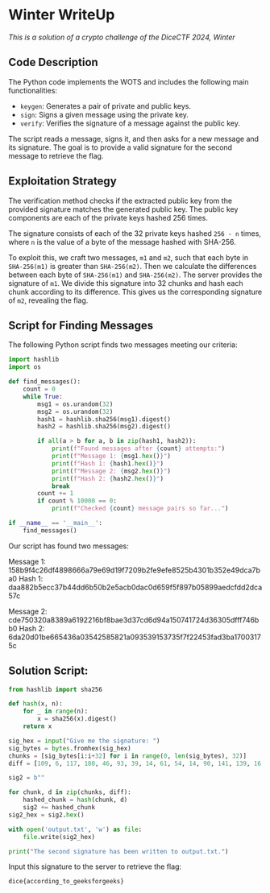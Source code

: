# Winter WriteUp
*This is a solution of a crypto challenge of the DiceCTF 2024, Winter*

## Code Description

The Python code implements the WOTS and includes the following main functionalities:

- `keygen`: Generates a pair of private and public keys.
- `sign`: Signs a given message using the private key.
- `verify`: Verifies the signature of a message against the public key.

The script reads a message, signs it, and then asks for a new message and its signature. The goal is to provide a valid signature for the second message to retrieve the flag.

## Exploitation Strategy

The verification method checks if the extracted public key from the provided signature matches the generated public key. The public key components are each of the private keys hashed 256 times.

The signature consists of each of the 32 private keys hashed `256 - n` times, where `n` is the value of a byte of the message hashed with SHA-256.

To exploit this, we craft two messages, `m1` and `m2`, such that each byte in `SHA-256(m1)` is greater than `SHA-256(m2)`. Then we calculate the differences between each byte of `SHA-256(m1)` and `SHA-256(m2)`. The server provides the signature of `m1`. We divide this signature into 32 chunks and hash each chunk according to its difference. This gives us the corresponding signature of `m2`, revealing the flag.

## Script for Finding Messages

The following Python script finds two messages meeting our criteria:

```python
import hashlib
import os

def find_messages():
    count = 0
    while True:
        msg1 = os.urandom(32)
        msg2 = os.urandom(32)
        hash1 = hashlib.sha256(msg1).digest()
        hash2 = hashlib.sha256(msg2).digest()

        if all(a > b for a, b in zip(hash1, hash2)):
            print(f"Found messages after {count} attempts:")
            print(f"Message 1: {msg1.hex()}")
            print(f"Hash 1: {hash1.hex()}")
            print(f"Message 2: {msg2.hex()}")
            print(f"Hash 2: {hash2.hex()}")
            break
        count += 1
        if count % 10000 == 0:
            print(f"Checked {count} message pairs so far...")

if __name__ == '__main__':
    find_messages()
```
Our script has found two messages:

Message 1: 158b9f4c26df4898666a79e69d19f7209b2fe9efe8525b4301b352e49dca7ba0
Hash 1:    daa882b5ecc37b44dd6b50b2e5acb0dac0d659f5f897b05899aedcfdd2dca57c

Message 2: cde750320a8389a6192216bf8bae3d37cd6d94a150741724d36305dfff746bb0
Hash 2:    6da20d01be665436a03542585821a093539153735f7f22453fad3ba17003175c


## Solution Script:

```python
from hashlib import sha256

def hash(x, n):
    for _ in range(n):
        x = sha256(x).digest()
    return x

sig_hex = input("Give me the signature: ")
sig_bytes = bytes.fromhex(sig_hex)
chunks = [sig_bytes[i:i+32] for i in range(0, len(sig_bytes), 32)]
diff = [109, 6, 117, 180, 46, 93, 39, 14, 61, 54, 14, 90, 141, 139, 16, 71, 109, 69, 6, 130, 153, 24, 142, 19, 90, 1, 161, 92, 98, 217, 142, 32]

sig2 = b""

for chunk, d in zip(chunks, diff):
    hashed_chunk = hash(chunk, d)
    sig2 += hashed_chunk
sig2_hex = sig2.hex()

with open('output.txt', 'w') as file:
    file.write(sig2_hex)

print("The second signature has been written to output.txt.")
``` 

Input this signature to the server to retrieve the flag: 

`dice{according_to_geeksforgeeks}`



